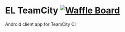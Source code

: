 # EL TeamCity [![Waffle Board](https://img.shields.io/badge/waffle-board-blue.svg)](https://waffle.io/elpassion/el-teamcity)
Android client app for TeamCity CI
